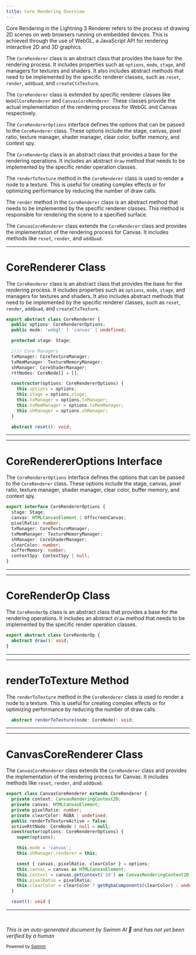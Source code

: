 ```yaml
---
title: Core Rendering Overview
---
```

Core Rendering in the Lightning 3 Renderer refers to the process of drawing 2D scenes on web browsers running on embedded devices. This is achieved through the use of WebGL, a JavaScript API for rendering interactive 2D and 3D graphics.

The `CoreRenderer` class is an abstract class that provides the base for the rendering process. It includes properties such as `options`, `mode`, `stage`, and managers for textures and shaders. It also includes abstract methods that need to be implemented by the specific renderer classes, such as `reset`, `render`, `addQuad`, and `createCtxTexture`.

The `CoreRenderer` class is extended by specific renderer classes like `WebGlCoreRenderer` and `CanvasCoreRenderer`. These classes provide the actual implementation of the rendering process for WebGL and Canvas respectively.

The `CoreRendererOptions` interface defines the options that can be passed to the `CoreRenderer` class. These options include the stage, canvas, pixel ratio, texture manager, shader manager, clear color, buffer memory, and context spy.

The `CoreRenderOp` class is an abstract class that provides a base for the rendering operations. It includes an abstract `draw` method that needs to be implemented by the specific render operation classes.

The `renderToTexture` method in the `CoreRenderer` class is used to render a node to a texture. This is useful for creating complex effects or for optimizing performance by reducing the number of draw calls.

The `render` method in the `CoreRenderer` class is an abstract method that needs to be implemented by the specific renderer classes. This method is responsible for rendering the scene to a specified surface.

The `CanvasCoreRenderer` class extends the `CoreRenderer` class and provides the implementation of the rendering process for Canvas. It includes methods like `reset`, `render`, and `addQuad`.

<SwmSnippet path="/src/core/renderers/CoreRenderer.ts" line="73">

---

# CoreRenderer Class

The `CoreRenderer` class is an abstract class that provides the base for the rendering process. It includes properties such as `options`, `mode`, `stage`, and managers for textures and shaders. It also includes abstract methods that need to be implemented by the specific renderer classes, such as `reset`, `render`, `addQuad`, and `createCtxTexture`.

```typescript
export abstract class CoreRenderer {
  public options: CoreRendererOptions;
  public mode: 'webgl' | 'canvas' | undefined;

  protected stage: Stage;

  //// Core Managers
  txManager: CoreTextureManager;
  txMemManager: TextureMemoryManager;
  shManager: CoreShaderManager;
  rttNodes: CoreNode[] = [];

  constructor(options: CoreRendererOptions) {
    this.options = options;
    this.stage = options.stage;
    this.txManager = options.txManager;
    this.txMemManager = options.txMemManager;
    this.shManager = options.shManager;
  }

  abstract reset(): void;
```

---

</SwmSnippet>

<SwmSnippet path="/src/core/renderers/CoreRenderer.ts" line="61">

---

# CoreRendererOptions Interface

The `CoreRendererOptions` interface defines the options that can be passed to the `CoreRenderer` class. These options include the stage, canvas, pixel ratio, texture manager, shader manager, clear color, buffer memory, and context spy.

```typescript
export interface CoreRendererOptions {
  stage: Stage;
  canvas: HTMLCanvasElement | OffscreenCanvas;
  pixelRatio: number;
  txManager: CoreTextureManager;
  txMemManager: TextureMemoryManager;
  shManager: CoreShaderManager;
  clearColor: number;
  bufferMemory: number;
  contextSpy: ContextSpy | null;
}
```

---

</SwmSnippet>

<SwmSnippet path="/src/core/renderers/CoreRenderOp.ts" line="20">

---

# CoreRenderOp Class

The `CoreRenderOp` class is an abstract class that provides a base for the rendering operations. It includes an abstract `draw` method that needs to be implemented by the specific render operation classes.

```typescript
export abstract class CoreRenderOp {
  abstract draw(): void;
}
```

---

</SwmSnippet>

<SwmSnippet path="/src/core/renderers/CoreRenderer.ts" line="102">

---

# renderToTexture Method

The `renderToTexture` method in the `CoreRenderer` class is used to render a node to a texture. This is useful for creating complex effects or for optimizing performance by reducing the number of draw calls.

```typescript
  abstract renderToTexture(node: CoreNode): void;
```

---

</SwmSnippet>

<SwmSnippet path="/src/core/renderers/canvas/CanvasCoreRenderer.ts" line="39">

---

# CanvasCoreRenderer Class

The `CanvasCoreRenderer` class extends the `CoreRenderer` class and provides the implementation of the rendering process for Canvas. It includes methods like `reset`, `render`, and `addQuad`.

```typescript
export class CanvasCoreRenderer extends CoreRenderer {
  private context: CanvasRenderingContext2D;
  private canvas: HTMLCanvasElement;
  private pixelRatio: number;
  private clearColor: RGBA | undefined;
  public renderToTextureActive = false;
  activeRttNode: CoreNode | null = null;
  constructor(options: CoreRendererOptions) {
    super(options);

    this.mode = 'canvas';
    this.shManager.renderer = this;

    const { canvas, pixelRatio, clearColor } = options;
    this.canvas = canvas as HTMLCanvasElement;
    this.context = canvas.getContext('2d') as CanvasRenderingContext2D;
    this.pixelRatio = pixelRatio;
    this.clearColor = clearColor ? getRgbaComponents(clearColor) : undefined;
  }

  reset(): void {
```

---

</SwmSnippet>

&nbsp;

*This is an auto-generated document by Swimm AI 🌊 and has not yet been verified by a human*

<SwmMeta version="3.0.0" repo-id="Z2l0aHViJTNBJTNBcmVuZGVyZXIlM0ElM0FTd2ltbS1EZW1v" repo-name="renderer" doc-type="overview"><sup>Powered by [Swimm](/)</sup></SwmMeta>
